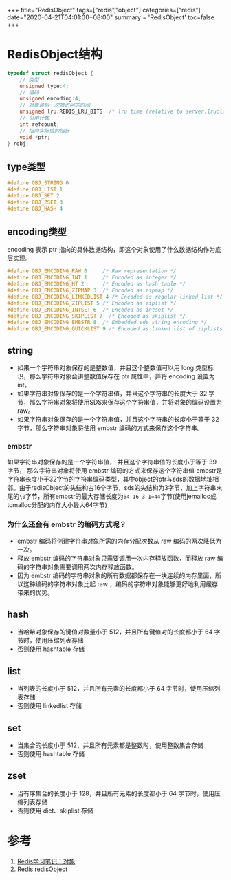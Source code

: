 +++
title="RedisObject"
tags=["redis","object"]
categories=["redis"]
date="2020-04-21T04:01:00+08:00"
summary = 'RedisObject'
toc=false
+++

RedisObject结构
===============

```c
typedef struct redisObject {
    // 类型
    unsigned type:4;
    // 编码
    unsigned encoding:4;
    // 对象最后一次被访问的时间
    unsigned lru:REDIS_LRU_BITS; /* lru time (relative to server.lruclock) */
    // 引用计数
    int refcount;
    // 指向实际值的指针
    void *ptr;
} robj;
```

type类型
--------

```c
#define OBJ_STRING 0
#define OBJ_LIST 1
#define OBJ_SET 2
#define OBJ_ZSET 3
#define OBJ_HASH 4
```

encoding类型
------------

encoding 表示 ptr 指向的具体数据结构，即这个对象使用了什么数据结构作为底层实现。

```c
#define OBJ_ENCODING_RAW 0     /* Raw representation */
#define OBJ_ENCODING_INT 1     /* Encoded as integer */
#define OBJ_ENCODING_HT 2      /* Encoded as hash table */
#define OBJ_ENCODING_ZIPMAP 3  /* Encoded as zipmap */
#define OBJ_ENCODING_LINKEDLIST 4 /* Encoded as regular linked list */
#define OBJ_ENCODING_ZIPLIST 5 /* Encoded as ziplist */
#define OBJ_ENCODING_INTSET 6  /* Encoded as intset */
#define OBJ_ENCODING_SKIPLIST 7  /* Encoded as skiplist */
#define OBJ_ENCODING_EMBSTR 8  /* Embedded sds string encoding */  
#define OBJ_ENCODING_QUICKLIST 9 /* Encoded as linked list of ziplists */
```

string
------

-	如果一个字符串对象保存的是整数值，并且这个整数值可以用 long 类型标识，那么字符串对象会讲整数值保存在 ptr 属性中，并将 encoding 设置为 int。
-	如果字符串对象保存的是一个字符串值，并且这个字符串的长度大于 32 字节，那么字符串对象将使用SDS来保存这个字符串值，并将对象的编码设置为 raw。
-	如果字符串对象保存的是一个字符串值，并且这个字符串的长度小于等于 32 字节，那么字符串对象将使用 embstr 编码的方式来保存这个字符串。

### embstr

如果字符串对象保存的是一个字符串值， 并且这个字符串值的长度小于等于 39 字节， 那么字符串对象将使用 embstr 编码的方式来保存这个字符串值 embstr是字符串长度小于32字节的字符串编码类型，其中object的ptr与sds的数据地址相邻。由于redisObject的头结构占16个字节，sds的头结构为3字节，加上字符串末尾的`\0`字节，所有embstr的最大存储长度为`64-16-3-1=44`字节(使用jemalloc或tcmalloc分配的内存大小最大64字节)

### 为什么还会有 embstr 的编码方式呢？

-	embstr 编码将创建字符串对象所需的内存分配次数从 raw 编码的两次降低为一次。
-	释放 embstr 编码的字符串对象只需要调用一次内存释放函数，而释放 raw 编码的字符串对象需要调用两次内存释放函数。
-	因为 embstr 编码的字符串对象的所有数据都保存在一块连续的内存里面，所以这种编码的字符串对象比起 raw ，编码的字符串对象能够更好地利用缓存带来的优势。

hash
----

-	当哈希对象保存的键值对数量小于 512，并且所有键值对的长度都小于 64 字节时，使用压缩列表存储
-	否则使用 hashtable 存储

list
----

-	当列表的长度小于 512，并且所有元素的长度都小于 64 字节时，使用压缩列表存储
-	否则使用 linkedlist 存储

set
---

-	当集合的长度小于 512，并且所有元素都是整数时，使用整数集合存储
-	否则使用 hashtable 存储

zset
----

-	当有序集合的长度小于 128，并且所有元素的长度都小于 64 字节时，使用压缩列表存储
-	否则使用 dict、skiplist 存储

参考
====

1.	[Redis学习笔记：对象](https://www.cnblogs.com/wind-snow/p/11172832.html)
2.	[Redis redisObject](https://www.jianshu.com/p/fc49d4ded0f6)

